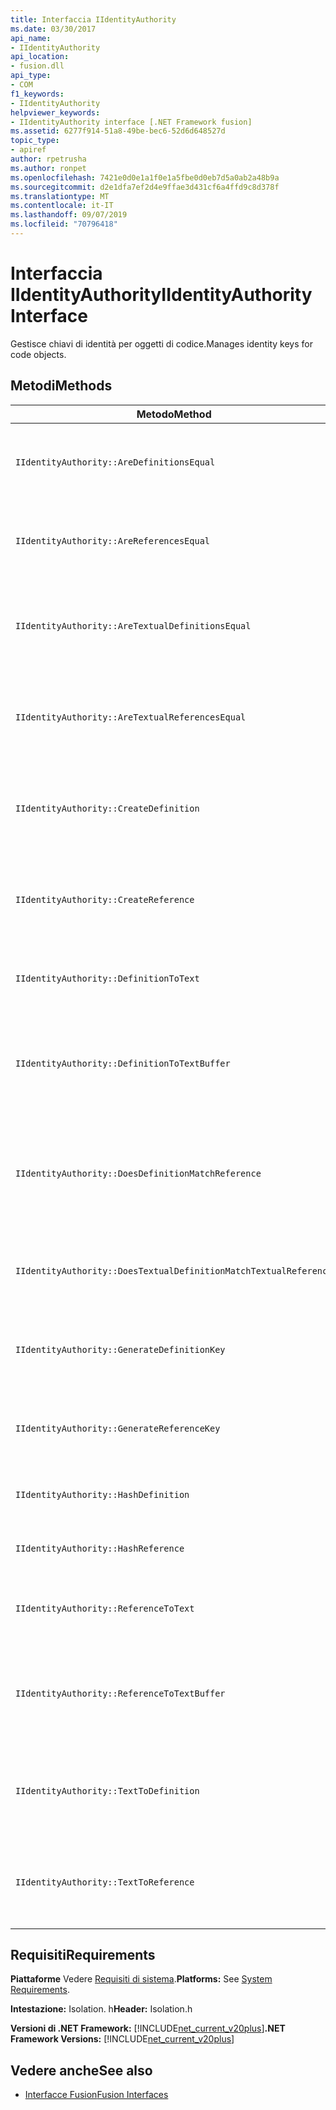 ```yaml
---
title: Interfaccia IIdentityAuthority
ms.date: 03/30/2017
api_name:
- IIdentityAuthority
api_location:
- fusion.dll
api_type:
- COM
f1_keywords:
- IIdentityAuthority
helpviewer_keywords:
- IIdentityAuthority interface [.NET Framework fusion]
ms.assetid: 6277f914-51a8-49be-bec6-52d6d648527d
topic_type:
- apiref
author: rpetrusha
ms.author: ronpet
ms.openlocfilehash: 7421e0d0e1a1f0e1a5fbe0d0eb7d5a0ab2a48b9a
ms.sourcegitcommit: d2e1dfa7ef2d4e9ffae3d431cf6a4ffd9c8d378f
ms.translationtype: MT
ms.contentlocale: it-IT
ms.lasthandoff: 09/07/2019
ms.locfileid: "70796418"
---
```

# <a name="iidentityauthority-interface"></a><span data-ttu-id="bb651-102">Interfaccia IIdentityAuthority</span><span class="sxs-lookup"><span data-stu-id="bb651-102">IIdentityAuthority Interface</span></span>

<span data-ttu-id="bb651-103">Gestisce chiavi di identità per oggetti di codice.</span><span class="sxs-lookup"><span data-stu-id="bb651-103">Manages identity keys for code objects.</span></span>

## <a name="methods"></a><span data-ttu-id="bb651-104">Metodi</span><span class="sxs-lookup"><span data-stu-id="bb651-104">Methods</span></span>

|<span data-ttu-id="bb651-105">Metodo</span><span class="sxs-lookup"><span data-stu-id="bb651-105">Method</span></span>|<span data-ttu-id="bb651-106">Descrizione</span><span class="sxs-lookup"><span data-stu-id="bb651-106">Description</span></span>|
|------------|-----------------|
|`IIdentityAuthority::AreDefinitionsEqual`|<span data-ttu-id="bb651-107">Ottiene un valore che indica se le due istanze di [IDefinitionIdentity](idefinitionidentity-interface.md) specificate sono uguali.</span><span class="sxs-lookup"><span data-stu-id="bb651-107">Gets a value that indicates whether the two specified [IDefinitionIdentity](idefinitionidentity-interface.md) instances are equal.</span></span>|
|`IIdentityAuthority::AreReferencesEqual`|<span data-ttu-id="bb651-108">Ottiene un valore che indica se le due istanze di [IReferenceIdentity](ireferenceidentity-interface.md) specificate sono uguali.</span><span class="sxs-lookup"><span data-stu-id="bb651-108">Gets a value that indicates whether the two specified [IReferenceIdentity](ireferenceidentity-interface.md) instances are equal.</span></span>|
|`IIdentityAuthority::AreTextualDefinitionsEqual`|<span data-ttu-id="bb651-109">Ottiene un valore che indica se le due rappresentazioni di identità della definizione di stringa specificate sono uguali.</span><span class="sxs-lookup"><span data-stu-id="bb651-109">Gets a value that indicates whether the two specified string definition identity representations are equal.</span></span>|
|`IIdentityAuthority::AreTextualReferencesEqual`|<span data-ttu-id="bb651-110">Ottiene un valore che indica se le due rappresentazioni di identità di riferimento della stringa specificate sono uguali.</span><span class="sxs-lookup"><span data-stu-id="bb651-110">Gets a value that indicates whether the two specified string reference identity representations are equal.</span></span>|
|`IIdentityAuthority::CreateDefinition`|<span data-ttu-id="bb651-111">Ottiene un puntatore a una nuova `IDefinitionIdentity` istanza di che rappresenta l'oggetto di codice nell'ambito corrente.</span><span class="sxs-lookup"><span data-stu-id="bb651-111">Gets a pointer to a new `IDefinitionIdentity` instance that represents the code object in the current scope.</span></span>|
|`IIdentityAuthority::CreateReference`|<span data-ttu-id="bb651-112">Ottiene un puntatore a una nuova `IReferenceIdentity` istanza di che rappresenta l'oggetto di codice nell'ambito corrente.</span><span class="sxs-lookup"><span data-stu-id="bb651-112">Gets a pointer to a new `IReferenceIdentity` instance that represents the code object in the current scope.</span></span>|
|`IIdentityAuthority::DefinitionToText`|<span data-ttu-id="bb651-113">Ottiene una versione in formato stringa dell'oggetto `IDefinitionIdentity`specificato.</span><span class="sxs-lookup"><span data-stu-id="bb651-113">Gets a formatted string version of the specified `IDefinitionIdentity`.</span></span>|
|`IIdentityAuthority::DefinitionToTextBuffer`|<span data-ttu-id="bb651-114">Riempie il buffer di caratteri wide specificato con una versione in formato stringa `IDefinitionIdentity`dell'oggetto specificato.</span><span class="sxs-lookup"><span data-stu-id="bb651-114">Fills the specified wide character buffer with a string version of the specified `IDefinitionIdentity`.</span></span>|
|`IIdentityAuthority::DoesDefinitionMatchReference`|<span data-ttu-id="bb651-115">Ottiene un valore che indica se le istanze `IDefinitionIdentity` e `IReferenceIdentity` specificate fanno riferimento allo stesso oggetto di codice.</span><span class="sxs-lookup"><span data-stu-id="bb651-115">Gets a value that indicates whether the specified `IDefinitionIdentity` and `IReferenceIdentity` instances refer to the same code object.</span></span>|
|`IIdentityAuthority::DoesTextualDefinitionMatchTextualReference`|<span data-ttu-id="bb651-116">Ottiene un valore che indica se le stringhe specificate fanno riferimento allo stesso oggetto di codice.</span><span class="sxs-lookup"><span data-stu-id="bb651-116">Gets a value that indicates whether the specified strings refer to the same code object.</span></span>|
|`IIdentityAuthority::GenerateDefinitionKey`|<span data-ttu-id="bb651-117">Ottiene un puntatore a una chiave di stringa appena creata per l' `IDefinitionIdentity`oggetto specificato.</span><span class="sxs-lookup"><span data-stu-id="bb651-117">Gets a pointer to a newly created string key for the specified `IDefinitionIdentity`.</span></span>|
|`IIdentityAuthority::GenerateReferenceKey`|<span data-ttu-id="bb651-118">Ottiene un puntatore a una chiave di stringa appena creata per l' `IReferenceIdentity`oggetto specificato.</span><span class="sxs-lookup"><span data-stu-id="bb651-118">Gets a pointer to a newly created string key for the specified `IReferenceIdentity`.</span></span>|
|`IIdentityAuthority::HashDefinition`|<span data-ttu-id="bb651-119">Ottiene un valore hash per l'oggetto `IDefinitionIdentity`specificato.</span><span class="sxs-lookup"><span data-stu-id="bb651-119">Gets a hash value for the specified `IDefinitionIdentity`.</span></span>|
|`IIdentityAuthority::HashReference`|<span data-ttu-id="bb651-120">Ottiene un valore hash per l'oggetto `IReferenceIdentity`specificato.</span><span class="sxs-lookup"><span data-stu-id="bb651-120">Gets a hash value for the specified `IReferenceIdentity`.</span></span>|
|`IIdentityAuthority::ReferenceToText`|<span data-ttu-id="bb651-121">Ottiene una versione in formato stringa dell'oggetto `IReferenceIdentity`specificato.</span><span class="sxs-lookup"><span data-stu-id="bb651-121">Gets a formatted string version of the specified `IReferenceIdentity`.</span></span>|
|`IIdentityAuthority::ReferenceToTextBuffer`|<span data-ttu-id="bb651-122">Riempie il buffer di caratteri wide specificato con una versione in formato stringa `IReferenceIdentity`dell'oggetto specificato.</span><span class="sxs-lookup"><span data-stu-id="bb651-122">Fills the specified wide character buffer with a string version of the specified `IReferenceIdentity`.</span></span>|
|`IIdentityAuthority::TextToDefinition`|<span data-ttu-id="bb651-123">Ottiene un puntatore a interfaccia a `IDefinitionIdentity` un'istanza generata dalla stringa formattata specificata.</span><span class="sxs-lookup"><span data-stu-id="bb651-123">Gets an interface pointer to an `IDefinitionIdentity` instance generated from the specified formatted string.</span></span>|
|`IIdentityAuthority::TextToReference`|<span data-ttu-id="bb651-124">Ottiene un puntatore a interfaccia a `IReferenceIdentity` un'istanza generata dalla stringa formattata specificata.</span><span class="sxs-lookup"><span data-stu-id="bb651-124">Gets an interface pointer to an `IReferenceIdentity` instance generated from the specified formatted string.</span></span>|

## <a name="requirements"></a><span data-ttu-id="bb651-125">Requisiti</span><span class="sxs-lookup"><span data-stu-id="bb651-125">Requirements</span></span>

<span data-ttu-id="bb651-126">**Piattaforme** Vedere [Requisiti di sistema](../../get-started/system-requirements.md).</span><span class="sxs-lookup"><span data-stu-id="bb651-126">**Platforms:** See [System Requirements](../../get-started/system-requirements.md).</span></span>

<span data-ttu-id="bb651-127">**Intestazione:** Isolation. h</span><span class="sxs-lookup"><span data-stu-id="bb651-127">**Header:** Isolation.h</span></span>

<span data-ttu-id="bb651-128">**Versioni di .NET Framework:** [!INCLUDE[net_current_v20plus](../../../../includes/net-current-v20plus-md.md)]</span><span class="sxs-lookup"><span data-stu-id="bb651-128">**.NET Framework Versions:** [!INCLUDE[net_current_v20plus](../../../../includes/net-current-v20plus-md.md)]</span></span>

## <a name="see-also"></a><span data-ttu-id="bb651-129">Vedere anche</span><span class="sxs-lookup"><span data-stu-id="bb651-129">See also</span></span>

- [<span data-ttu-id="bb651-130">Interfacce Fusion</span><span class="sxs-lookup"><span data-stu-id="bb651-130">Fusion Interfaces</span></span>](fusion-interfaces.md)
